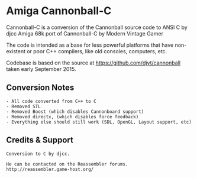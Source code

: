 Amiga Cannonball-C
==================
 
Cannonball-C is a conversion of the Cannonball source code to ANSI C by djcc
Amiga 68k port of Cannonball-C by Modern Vintage Gamer

The code is intended as a base for less powerful platforms that have 
non-existent or poor C++ compilers, like old consoles, computers, etc.

    
Codebase is based on the source at https://github.com/djyt/cannonball taken 
early September 2015.
    
Conversion Notes
----------------
    
    - All code converted from C++ to C
    - Removed STL
    - Removed Boost (which disables Cannonboard support)
    - Removed directx, (which disables force feedback)
    - Everything else should still work (SDL, OpenGL, Layout support, etc)

      
    
Credits & Support
----------------

    Conversion to C by djcc. 
    
    He can be contacted on the Reassembler forums. 
    http://reassembler.game-host.org/
    
    